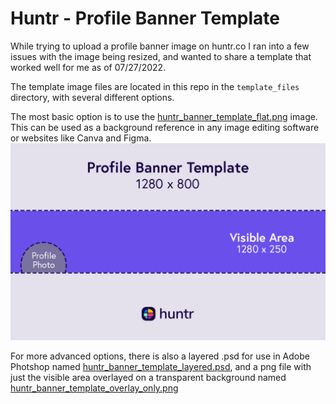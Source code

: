 # Huntr - Profile Banner Template
While trying to upload a profile banner image on huntr.co I ran into a few issues with the image being resized, and wanted to share a template that worked well for me as of 07/27/2022.

The template image files are located in this repo in the `template_files` directory, with several different options.

The most basic option is to use the [huntr_banner_template_flat.png](template_files/huntr_banner_template_flat.png) image. This can be used as a background reference in any image editing software or websites like Canva and Figma.
![Huntr Banner Template Flattend Image](/template_files/huntr_banner_template_flat.png)

For more advanced options, there is also a layered .psd for use in Adobe Photshop named [huntr_banner_template_layered.psd](/template_files/huntr_banner_template_layered.psd), and a png file with just the visible area overlayed on a transparent background named [huntr_banner_template_overlay_only.png](/template_files/huntr_banner_template_overlay_only.png)